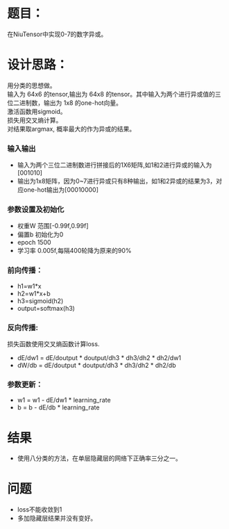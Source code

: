 # 题目：

  在NiuTensor中实现0-7的数字异或。
  
# 设计思路：

  用分类的思想做。<br>
  输入为 64x6 的tensor,输出为 64x8 的tensor。其中输入为两个进行异或值的三位二进制数，输出为 1x8 的one-hot向量。<br>
  激活函数用sigmoid。<br>
  损失用交叉熵计算。<br>
  对结果取argmax, 概率最大的作为异或的结果。

### 输入输出

* 输入为两个三位二进制数进行拼接后的1X6矩阵,如1和2进行异或的输入为[001010]<br>
* 输出为1x8矩阵，因为0~7进行异或只有8种输出，如1和2异或的结果为3，对应one-hot输出为[00010000]<br>

### 参数设置及初始化

* 权重W 范围[-0.99f,0.99f]<br>
* 偏置b 初始化为0<br>
* epoch 1500<br>
* 学习率 0.005f,每隔400轮降为原来的90%<br>
  
### 前向传播：

 *  h1=w1*x<br>
 *  h2=w1*x+b<br>
 *  h3=sigmoid(h2)<br>
 *  output=softmax(h3)
  
### 反向传播:

  损失函数使用交叉熵函数计算loss.<br>
  * dE/dw1 = dE/doutput * doutput/dh3 * dh3/dh2 * dh2/dw1<br>
  * dW/db = dE/doutput * doutput/dh3 * dh3/dh2 * dh2/db
  
### 参数更新：

  * w1 = w1 - dE/dw1 * learning_rate<br>
  * b = b - dE/db * learning_rate

# 结果

* 使用八分类的方法，在单层隐藏层的网络下正确率三分之一。<br>

# 问题

* loss不能收敛到1<br>
* 多加隐藏层结果并没有变好。
